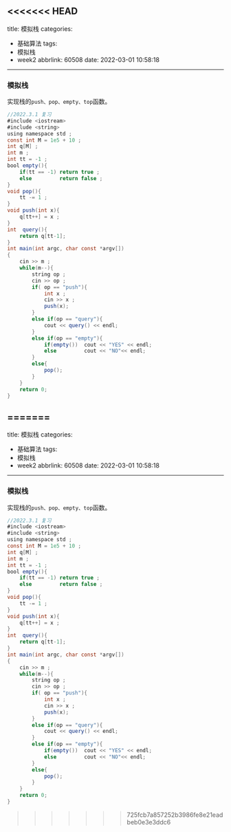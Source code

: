 <<<<<<< HEAD
---
title: 模拟栈
categories:
  - 基础算法
tags:
  - 模拟栈
  - week2
abbrlink: 60508
date: 2022-03-01 10:58:18
---
### 模拟栈

实现栈的`push、pop、empty、top`函数。

```java
//2022.3.1 复习
#include <iostream>
#include <string>
using namespace std ;
const int M = 1e5 + 10 ;
int q[M] ;
int m ; 
int tt = -1 ;
bool empty(){
    if(tt == -1) return true ;
    else         return false ;
}
void pop(){
    tt -= 1 ;
}
void push(int x){
    q[tt++] = x ;
}
int  query(){
    return q[tt-1];
}
int main(int argc, char const *argv[])
{
    cin >> m ;
    while(m--){
        string op ;
        cin >> op ;
        if( op == "push"){
            int x ;
            cin >> x ;
            push(x);
        }
        else if(op == "query"){
            cout << query() << endl;
        }
        else if(op == "empty"){
            if(empty())  cout << "YES" << endl;
            else         cout << "NO"<< endl;
        }
        else{
            pop();
        }
    }
    return 0;
}
```

=======
---
title: 模拟栈
categories:
  - 基础算法
tags:
  - 模拟栈
  - week2
abbrlink: 60508
date: 2022-03-01 10:58:18
---
### 模拟栈

实现栈的`push、pop、empty、top`函数。

```java
//2022.3.1 复习
#include <iostream>
#include <string>
using namespace std ;
const int M = 1e5 + 10 ;
int q[M] ;
int m ; 
int tt = -1 ;
bool empty(){
    if(tt == -1) return true ;
    else         return false ;
}
void pop(){
    tt -= 1 ;
}
void push(int x){
    q[tt++] = x ;
}
int  query(){
    return q[tt-1];
}
int main(int argc, char const *argv[])
{
    cin >> m ;
    while(m--){
        string op ;
        cin >> op ;
        if( op == "push"){
            int x ;
            cin >> x ;
            push(x);
        }
        else if(op == "query"){
            cout << query() << endl;
        }
        else if(op == "empty"){
            if(empty())  cout << "YES" << endl;
            else         cout << "NO"<< endl;
        }
        else{
            pop();
        }
    }
    return 0;
}
```

>>>>>>> 725fcb7a857252b3986fe8e21eadbeb0e3e3ddc6
